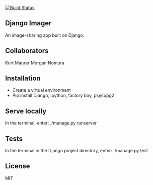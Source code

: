 [![Build Status](https://travis-ci.org/kurtrm/django_imager.svg?branch=models-1)](https://travis-ci.org/kurtrm/django_imager)

## Django Imager

An image-sharing app built on Django.

## Collaborators

Kurt Maurer
Morgan Nomura

## Installation

- Create a virtual environment
- Pip install Django, ipython, factory boy, psycopg2

## Serve locally
In the terminal, enter: ./manage.py runserver

## Tests

In the terminal in the Django project directory, enter: ./manage.py test

## License

MIT